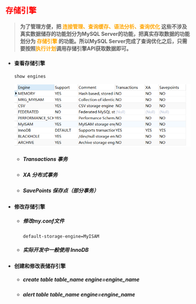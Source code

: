 ## <font color='red'>存储引擎</font>



> #### 为了管理方便，把 <font color='orange'>连接管理、查询缓存、语法分析、查询优化</font> 这些不涉及真实数据储存的功能划分为MySQL Server的功能，把真实存取数据的功能划分为 <font color='orange'>存储引擎</font> 的功能。所以MySQL Server完成了查询优化之后，只需要按照<font color='orange'>执行计划</font>调用存储引擎API获取数据即可。









- #### 查看存储引擎

  ```mysql
  show engines
  ```

  ![image-20220312231622064](../%E5%AD%98%E5%82%A8%E5%BC%95%E6%93%8E.assets/image-20220312231622064.png)

  - ##### Transactions 事务 

  - ##### XA 分布式事务

  - ##### SavePoints 保存点（部分事务）

    

- #### 修改存储引擎

  - ##### 修改my.conf文件

    ```properties
    default-storage-engine=MyISAM
    ```

  - ##### 实际开发中一般使用 InnoDB

  

  

- #### 创建和修改表储存引擎

  - ##### create table table_name  engine=engine_name

  - ##### alert table table_name engine=engine_name

  

  

  

  

  

